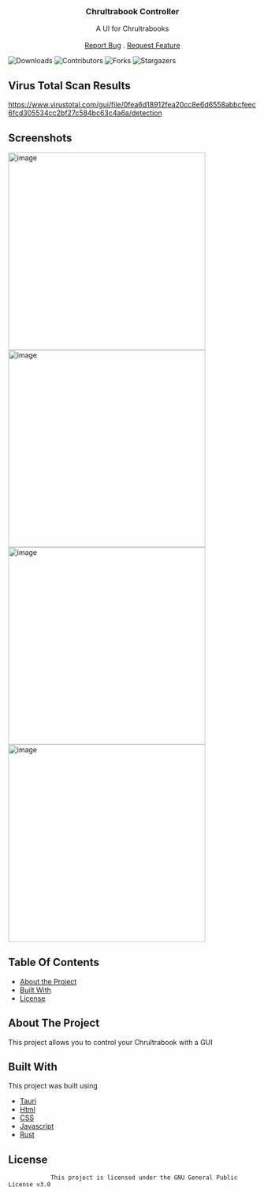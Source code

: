 <br/>
<p align="center">
  <h3 align="center">Chrultrabook Controller</h3>

  <p align="center">
    A UI for Chrultrabooks
    <br/>
    <br/>
    <a href="https://github.com/Death7654/Chrultrabook-Controller/issues">Report Bug</a>
    .
    <a href="https://github.com/Death7654/Chrultrabook-Controller/issues">Request Feature</a>
  </p>
</p>

![Downloads](https://img.shields.io/github/downloads/Death7654/Chrultrabook-Controller/total) ![Contributors](https://img.shields.io/github/contributors/Death7654/Chrultrabook-Controller?color=dark-green) ![Forks](https://img.shields.io/github/forks/Death7654/Chrultrabook-Controller?style=social) ![Stargazers](https://img.shields.io/github/stars/Death7654/Chrultrabook-Controller?style=social)

## Virus Total Scan Results
https://www.virustotal.com/gui/file/0fea6d18912fea20cc8e6d6558abbcfeec6fcd305534cc2bf27c584bc63c4a6a/detection

## Screenshots
<img width="400" alt="image" src="https://github.com/death7654/Chrultrabook-Controller/assets/72635727/2e14d0b3-095e-4513-9419-6cff63576208">
<img width="400" alt="image" src="https://github.com/death7654/Chrultrabook-Controller/assets/72635727/5e9c9cd5-d024-4a02-94fa-cce5f5de4b9a">
<img width="400" alt="image" src="https://github.com/death7654/Chrultrabook-Controller/assets/72635727/cd055783-e7df-4f1c-991f-bd1ede556931">
<img width="400" alt="image" src="https://github.com/death7654/Chrultrabook-Controller/assets/72635727/f1182743-763b-4472-b886-d866b4921ec3">






## Table Of Contents

* [About the Project](#about-the-project)
* [Built With](#built-with)
* [License](#license)

## About The Project

This project allows you to control your Chrultrabook with a GUI

## Built With

This project was built using

* [Tauri](https://tauri.app/)
* [Html]()
* [CSS]()
* [Javascript]()
* [Rust]()


## License
                This project is licensed under the GNU General Public License v3.0

